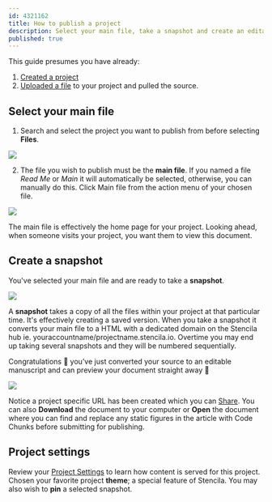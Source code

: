 ```yaml
---
id: 4321162
title: How to publish a project
description: Select your main file, take a snapshot and create an editable manuscript to publish
published: true
---
```


This guide presumes you have already:
1. [Created a project](./create-a-project.md) 
2. [Uploaded a file](../sources/upload.md) to your project and pulled the source. 

## Select your main file

1. Search and select the project you want to publish from before selecting **Files**.

  ![](https://i.imgur.com/9YE1vo1.png)

2. The file you wish to publish must be the **main file**. If you named a file _Read Me_ or _Main_ it will automatically be selected, otherwise, you can manually do this.  Click Main file from the action menu of your chosen file.

  ![](https://i.imgur.com/ObLjYe9.png)

The main file is effectively the home page for your project. Looking ahead, when someone visits your project, you want them to view this document.

## Create a snapshot

You've selected your main file and are ready to take a **snapshot**. 

![](https://i.imgur.com/TgpGx1L.png) 

A **snapshot** takes a copy of all the files within your project at that particular time. It's effectively creating a saved version. 
When you take a snapshot it converts your main file to a HTML with a dedicated domain on the Stencila hub ie.  youraccountname/projectname.stencila.io. 
Overtime you may end up taking several snapshots and they will be numbered sequentially. 

Congratulations 👏 you’ve just converted your source to an editable manuscript and can preview your document straight away 🤖

![](https://i.imgur.com/5y7HQDC.png)

Notice a project specific URL has been created which you can [Share](./share-a-project.md).  You can also **Download** the document to your computer or **Open** the document where you can find and replace any static figures in the article with Code Chunks before submitting for publishing.  

## Project settings
Review your [Project Settings](./project-settings.md) to learn how content is served for this project.  Chosen your favorite project **theme**; a special feature of Stencila. You may also wish to **pin** a selected snapshot.

